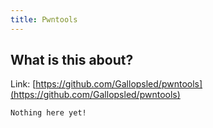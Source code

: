 ```yaml
---
title: Pwntools
---
```


## What is this about?

Link: [https://github.com/Gallopsled/pwntools](https://github.com/Gallopsled/pwntools)

```
Nothing here yet!
```